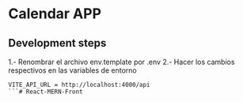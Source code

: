 # Calendar APP

## Development steps

1.- Renombrar el archivo env.template por .env
2.- Hacer los cambios respectivos en las variables de entorno

```
VITE_API_URL = http://localhost:4000/api
```# React-MERN-Front
